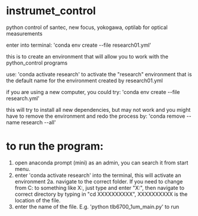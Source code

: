 # instrumet_control
python control of santec, new focus, yokogawa, optilab for optical measurements

enter into terminal:
'conda env create --file research01.yml'

this is to create an environment that will allow you to work with the python_control programs

use:
'conda activate research'
to activate the "research" environment that is the default name for the environment created by research01.yml

if you are using a new computer, you could try:
'conda env create --file research.yml'

this will try to install all new dependencies, but may not work and you might have to remove the environment
and redo the process by:
'conda remove --name research --all'


# to run the program:

1. open anaconda prompt (mini) as an admin, you can search it from start menu.
2. enter 'conda activate research' into the terminal, this will activate an environment
2a. navigate to the correct folder.  If you need to change from C: to something like X:, 
	just type and enter "X:", then navigate to correct directory by typing in "cd XXXXXXXXXX",
	XXXXXXXXXX is the location of the file.
3. enter the name of the file.  E.g. 'python tlb6700_1um_main.py' to run
